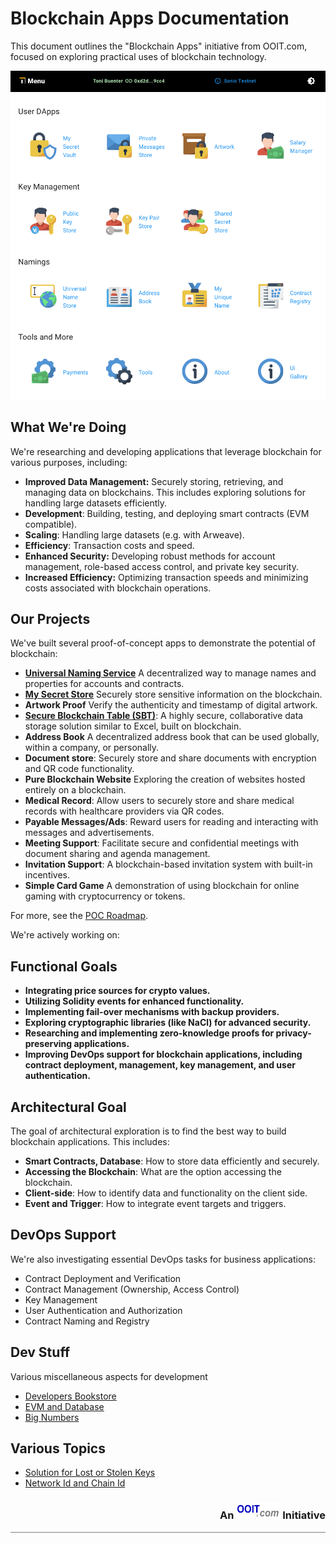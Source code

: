 
# Blockchain Apps Documentation

This document outlines the "Blockchain Apps" initiative from OOIT.com, focused on exploring practical uses of blockchain
technology.

![Apps Landing Page](images/apps-landing-page.png)


## What We're Doing

We're researching and developing applications that leverage blockchain for various purposes, including:

- **Improved Data Management:**  Securely storing, retrieving, and managing data on blockchains. This includes exploring
  solutions for handling large datasets efficiently.
- **Development**: Building, testing, and deploying smart contracts (EVM compatible).
- **Scaling**: Handling large datasets (e.g. with Arweave).
- **Efficiency**: Transaction costs and speed.
- **Enhanced Security:**  Developing robust methods for account management, role-based access control, and private key
  security.
- **Increased Efficiency:** Optimizing transaction speeds and minimizing costs associated with blockchain operations.

## Our Projects

We've built several proof-of-concept apps to demonstrate the potential of blockchain:

- **[Universal Naming Service](universal-naming-service%2Funiversal-naming-service.md)** A decentralized way to manage names and properties for accounts and contracts.
- **[My Secret Store](secret-store/secret-store.md)** Securely store sensitive information on the blockchain.
- **Artwork Proof** Verify the authenticity and timestamp of digital artwork.
- **[Secure Blockchain Table (SBT)](secure-blockchain-table/secure-blockchain-table.md)**: A highly secure, collaborative data storage solution similar to Excel, built on blockchain.
- **Address Book** A decentralized address book that can be used globally, within a company, or personally.
- **Document store**: Securely store and share documents with encryption and QR code functionality.
- **Pure Blockchain Website** Exploring the creation of websites hosted entirely on a blockchain.
- **Medical Record**: Allow users to securely store and share medical records with healthcare providers via QR codes.
- **Payable Messages/Ads**: Reward users for reading and interacting with messages and advertisements.
- **Meeting Support**: Facilitate secure and confidential meetings with document sharing and agenda management.
- **Invitation Support**: A blockchain-based invitation system with built-in incentives.
- **Simple Card Game** A demonstration of using blockchain for online gaming with cryptocurrency or tokens.

For more, see the [POC Roadmap](poc-roadmap.md).

We're actively working on:

## Functional Goals

- **Integrating price sources for crypto values.**
- **Utilizing Solidity events for enhanced functionality.**
- **Implementing fail-over mechanisms with backup providers.**
- **Exploring cryptographic libraries (like NaCl) for advanced security.**
- **Researching and implementing zero-knowledge proofs for privacy-preserving applications.**
- **Improving DevOps support for blockchain applications, including contract deployment, management, key management, and user authentication.**

## Architectural Goal

The goal of architectural exploration is to find the best way to build blockchain applications. This includes:

- **Smart Contracts, Database**: How to store data efficiently and securely.
- **Accessing the Blockchain**: What are the option accessing the blockchain.
- **Client-side**: How to identify data and functionality on the client side.
- **Event and Trigger**: How to integrate event targets and triggers.




## DevOps Support

We're also investigating essential DevOps tasks for business applications:

- Contract Deployment and Verification
- Contract Management (Ownership, Access Control)
- Key Management
- User Authentication and Authorization
- Contract Naming and Registry

## Dev Stuff

Various miscellaneous aspects for development

- [Developers Bookstore](dev-stuff/dev-bookstore.md)
- [EVM and Database](dev-stuff/evm-and-database.md)
- [Big Numbers](dev-stuff/big-numbers.md)

## Various Topics

- [Solution for Lost or Stolen Keys](various-topics/solution-for-lost-or-stolen-keys.md)
- [Network Id and Chain Id](various-topics/explain-networkid-and-chainid.md)


<div style="width:100%; border-bottom: solid gray 1px;text-align: right"><h3 style="alignment-baseline: center">An <img src="images/ooit-logo-300x100.png" alt="ooit logo" width="70" height="26"> Initiative</h3></div>
